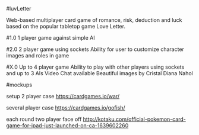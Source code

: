 #luvLetter

Web-based multiplayer card game of romance, risk, deduction and luck based on the popular tabletop game Love Letter.

#1.0
1 player game against simple AI

#2.0
2 player game using sockets
Ability for user to customize character images and roles in game


#X.0
Up to 4 player game
Ability to play with other players using sockets and up to 3 AIs
Video Chat available
Beautiful images by Cristal Diana Nahol


#mockups

setup
2 player case
https://cardgames.io/war/

several player case
https://cardgames.io/gofish/

each round two player face off
http://kotaku.com/official-pokemon-card-game-for-ipad-just-launched-on-ca-1639602260
